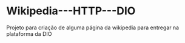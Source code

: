# Wikipedia---HTTP---DIO
Projeto para criação de alguma página da wikipedia para entregar na plataforma da DIO
